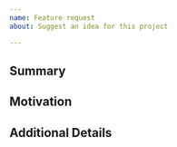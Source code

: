 ```yaml
---
name: Feature request
about: Suggest an idea for this project

---
```


## Summary
<!-- Briefly summarize the feature -->

## Motivation
<!-- Explain motivation for adding the feature, use cases for it, etc -->

## Additional Details
<!-- Add any additional details about the feature here -->
